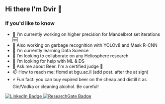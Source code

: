 ## Hi there I'm Dvir 👋

### If you'd like to know
- 🔭 I’m currently working on higher precision for Mandelbrot set iterations 🆕
- :toilet: Also working on garbage recognition with YOLOv8 and Mask R-CNN
- 🌱 I’m currently learning Data Science
- 👯 I’m looking to collaborate on any Heliosphere research
- 🤔 I’m looking for help with ML & DS 
- 💬 Ask me about Beer. I'm a certified judge 🍻
- 📫 How to reach me: flomd at bgu.ac.il (add post. after the at sign)
- ⚡ Fun fact: you can buy expired beer on the cheap and distill it as Gin/Vodka or cleaning alcohol. Be careful!
<div id="badges">
  <a href="https://www.linkedin.com/in/dvir-flom-65818171/">
    <img src="https://img.shields.io/badge/LinkedIn-blue?style=for-the-badge&logo=linkedin&logoColor=white" alt="LinkedIn Badge"/>
  </a>                                                                                                                   
  <a href="https://www.researchgate.net/profile/Dvir-Flom">
    <img src="https://img.shields.io/badge/ResearchGate-white?style=for-the-badge&logo=researchgate&logoColor=green" alt="ResearchGate Badge"/>
  </a>
</div>


